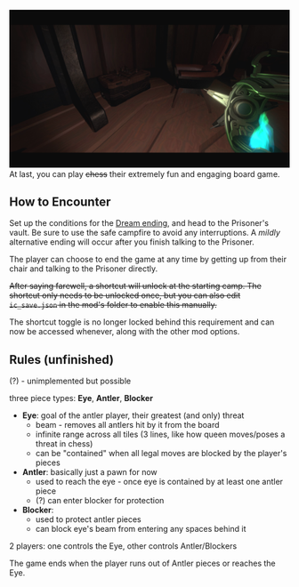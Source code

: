 ![The inhabitant's board game found in the Prisoner's vault.](repoassets/banner.png)
At last, you can play ~~chess~~ their extremely fun and engaging board game. 

## How to Encounter
Set up the conditions for the [Dream ending](https://outerwilds.fandom.com/wiki/Endings#Dream_Ending), and head to the Prisoner's vault. Be sure to use the safe campfire to avoid any interruptions. A *mildly* alternative ending will occur after you finish talking to the Prisoner.

The player can choose to end the game at any time by getting up from their chair and talking to the Prisoner directly.

~~After saying farewell, a shortcut will unlock at the starting camp. The shortcut only needs to be unlocked once, but you can also edit `ic_save.json` in the mod's folder to enable this manually.~~

The shortcut toggle is no longer locked behind this requirement and can now be accessed whenever, along with the other mod options.

## Rules (unfinished)
(?) - unimplemented but possible

three piece types: **Eye**, **Antler**, **Blocker**
- **Eye**: goal of the antler player, their greatest (and only) threat
    - beam - removes all antlers hit by it from the board
    - infinite range across all tiles (3 lines, like how queen moves/poses a threat in chess)
    - can be "contained" when all legal moves are blocked by the player's pieces
- **Antler**: basically just a pawn for now
    - used to reach the eye - once eye is contained by at least one antler piece
    - (?) can enter blocker for protection
- **Blocker**:
    - used to protect antler pieces
    - can block eye's beam from entering any spaces behind it

2 players: one controls the Eye, other controls Antler/Blockers

The game ends when the player runs out of Antler pieces or reaches the Eye.
